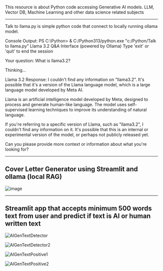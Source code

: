 This resource is about Python code accessing Generative AI models.
LLM, Vector DB, Machine Learning and other data science related subjects

-----------------------------------------------------------------------------------------------------
Talk to llama.py is simple python code that connect to locally running ollama model.

Console Output:
PS C:\Python> & C:/Python313/python.exe "c:/Python/Talk to llama.py"
Llama 3.2 Q&A Interface (powered by Ollama)
Type 'exit' or 'quit' to end the session


Your question: What is llama3.2?

Thinking...

Llama 3.2 Response:
I couldn't find any information on "llama3.2". It's possible that it's a version of the Llama language model, which is a large language model developed by Meta AI.

Llama is an artificial intelligence model developed by Meta, designed to process and generate human-like language. The model uses self-supervised learning techniques to improve its understanding of natural language.

If you're referring to a specific version of Llama, such as "llama3.2", I couldn't find any information on it. It's possible that this is an internal or experimental version of the model, or perhaps not publicly released yet.

Can you please provide more context or information about what you're looking for?


-----------------------------------------------------------------------------------------------------

## Cover Letter Generator using Streamlit and ollama (local RAG) ##
![image](https://github.com/user-attachments/assets/021d6b51-987a-4051-91bf-71f4bd4eb7b5)


-----------------------------------------------------------------------------------------------------

## Streamlit app that accepts minimum 500 words text from user and predict if text is AI or human written text   ##


![AIGenTextDetector](https://github.com/user-attachments/assets/38a805f5-c988-4bbc-bb98-710318d7c3fd)

![AIGenTextDetector2](https://github.com/user-attachments/assets/759366f6-795d-4c21-8a32-bc8af7bf9b96)

![AIGenTextPositive1](https://github.com/user-attachments/assets/fc91dc3e-97dc-482c-b7bf-a6bba0a7156f)

![AIGenTextPositive2](https://github.com/user-attachments/assets/4b313fe5-3c18-4772-83f9-1c6f17118e38)


